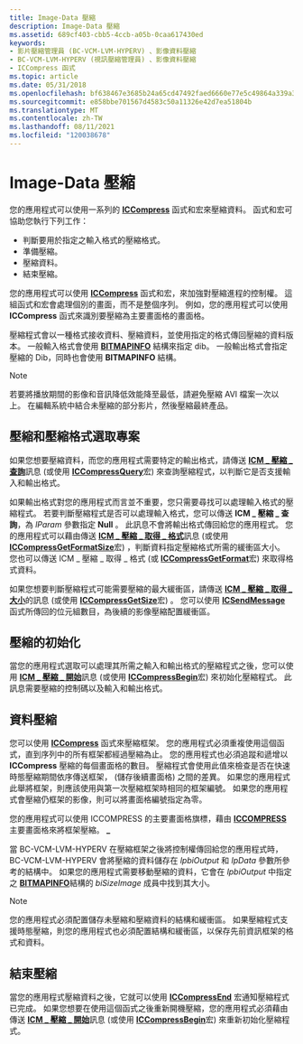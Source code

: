 ```yaml
---
title: Image-Data 壓縮
description: Image-Data 壓縮
ms.assetid: 689cf403-cbb5-4ccb-a05b-0caa617430ed
keywords:
- 影片壓縮管理員 (BC-VCM-LVM-HYPERV) 、影像資料壓縮
- BC-VCM-LVM-HYPERV (視訊壓縮管理員) 、影像資料壓縮
- ICCompress 函式
ms.topic: article
ms.date: 05/31/2018
ms.openlocfilehash: bf638467e3685b24a65cd47492faed6660e77e5c49864a339a3874eb81e9b5af
ms.sourcegitcommit: e858bbe701567d4583c50a11326e42d7ea51804b
ms.translationtype: MT
ms.contentlocale: zh-TW
ms.lasthandoff: 08/11/2021
ms.locfileid: "120038678"
---
```

# <a name="image-data-compression"></a>Image-Data 壓縮

您的應用程式可以使用一系列的 [**ICCompress**](/windows/desktop/api/Vfw/nf-vfw-iccompress) 函式和宏來壓縮資料。 函式和宏可協助您執行下列工作：

-   判斷要用於指定之輸入格式的壓縮格式。
-   準備壓縮。
-   壓縮資料。
-   結束壓縮。

您的應用程式可以使用 [**ICCompress**](/windows/desktop/api/Vfw/nf-vfw-iccompress) 函式和宏，來加強對壓縮進程的控制權。 這組函式和宏會處理個別的畫面，而不是整個序列。 例如，您的應用程式可以使用 **ICCompress** 函式來識別要壓縮為主要畫面格的畫面格。

壓縮程式會以一種格式接收資料、壓縮資料，並使用指定的格式傳回壓縮的資料版本。 一般輸入格式會使用 [**BITMAPINFO**](/windows/win32/api/wingdi/ns-wingdi-bitmapinfo) 結構來指定 dib。 一般輸出格式會指定壓縮的 Dib，同時也會使用 **BITMAPINFO** 結構。

> [!Note]  
> 若要將播放期間的影像和音訊降低效能降至最低，請避免壓縮 AVI 檔案一次以上。 在編輯系統中結合未壓縮的部分影片，然後壓縮最終產品。

 

## <a name="compressor-and-compression-format-selection"></a>壓縮和壓縮格式選取專案

如果您想要壓縮資料，而您的應用程式需要特定的輸出格式，請傳送 [**ICM \_ 壓縮 \_ 查詢**](icm-compress-query.md)訊息 (或使用 [**ICCompressQuery**](/windows/desktop/api/Vfw/nf-vfw-iccompressquery)宏) 來查詢壓縮程式，以判斷它是否支援輸入和輸出格式。

如果輸出格式對您的應用程式而言並不重要，您只需要尋找可以處理輸入格式的壓縮程式。 若要判斷壓縮程式是否可以處理輸入格式，您可以傳送 **ICM \_ 壓縮 \_ 查詢**，為 *lParam* 參數指定 **Null** 。 此訊息不會將輸出格式傳回給您的應用程式。 您的應用程式可以藉由傳送 [**ICM \_ 壓縮 \_ 取得 \_ 格式**](icm-compress-get-format.md)訊息 (或使用 [**ICCompressGetFormatSize**](/windows/desktop/api/Vfw/nf-vfw-iccompressgetformatsize)宏) ，判斷資料指定壓縮格式所需的緩衝區大小。 您也可以傳送 ICM \_ 壓縮 \_ 取得 \_ 格式 (或 [**ICCompressGetFormat**](/windows/desktop/api/Vfw/nf-vfw-iccompressgetformat)宏) 來取得格式資料。

如果您想要判斷壓縮程式可能需要壓縮的最大緩衝區，請傳送 [**ICM \_ 壓縮 \_ 取得 \_ 大小**](icm-compress-get-size.md)的訊息 (或使用 [**ICCompressGetSize**](/windows/desktop/api/Vfw/nf-vfw-iccompressgetsize)宏) 。 您可以使用 [**ICSendMessage**](/windows/desktop/api/Vfw/nf-vfw-icsendmessage) 函式所傳回的位元組數目，為後續的影像壓縮配置緩衝區。

## <a name="compressor-initialization"></a>壓縮的初始化

當您的應用程式選取可以處理其所需之輸入和輸出格式的壓縮程式之後，您可以使用 [**ICM \_ 壓縮 \_ 開始**](icm-compress-begin.md)訊息 (或使用 [**ICCompressBegin**](/windows/desktop/api/Vfw/nf-vfw-iccompressbegin)宏) 來初始化壓縮程式。 此訊息需要壓縮的控制碼以及輸入和輸出格式。

## <a name="data-compression"></a>資料壓縮

您可以使用 [**ICCompress**](/windows/desktop/api/Vfw/nf-vfw-iccompress) 函式來壓縮框架。 您的應用程式必須重複使用這個函式，直到序列中的所有框架都經過壓縮為止。 您的應用程式也必須追蹤和遞增以 **ICCompress** 壓縮的每個畫面格的數目。 壓縮程式會使用此值來檢查是否在快速時態壓縮期間依序傳送框架， (儲存後續畫面格) 之間的差異。 如果您的應用程式此舉將框架，則應該使用與第一次壓縮框架時相同的框架編號。 如果您的應用程式會壓縮仍框架的影像，則可以將畫面格編號指定為零。

您的應用程式可以使用 ICCOMPRESS 的主要畫面格旗標，藉由 [**ICCOMPRESS**](/windows/desktop/api/Vfw/nf-vfw-iccompress)主要畫面格來將框架壓縮。 **\_**

當 BC-VCM-LVM-HYPERV 在壓縮框架之後將控制權傳回給您的應用程式時，BC-VCM-LVM-HYPERV 會將壓縮的資料儲存在 *lpbiOutput* 和 *lpData* 參數所參考的結構中。 如果您的應用程式需要移動壓縮的資料，它會在 *lpbiOutput* 中指定之 [**BITMAPINFO**](/windows/win32/api/wingdi/ns-wingdi-bitmapinfo)結構的 *biSizeImage* 成員中找到其大小。

> [!Note]  
> 您的應用程式必須配置儲存未壓縮和壓縮資料的結構和緩衝區。 如果壓縮程式支援時態壓縮，則您的應用程式也必須配置結構和緩衝區，以保存先前資訊框架的格式和資料。

 

## <a name="ending-compression"></a>結束壓縮

當您的應用程式壓縮資料之後，它就可以使用 [**ICCompressEnd**](/windows/desktop/api/Vfw/nf-vfw-iccompressend) 宏通知壓縮程式已完成。 如果您想要在使用這個函式之後重新開機壓縮，您的應用程式必須藉由傳送 [**ICM \_ 壓縮 \_ 開始**](icm-compress-begin.md)訊息 (或使用 [**ICCompressBegin**](/windows/desktop/api/Vfw/nf-vfw-iccompressbegin)宏) 來重新初始化壓縮程式。

 

 